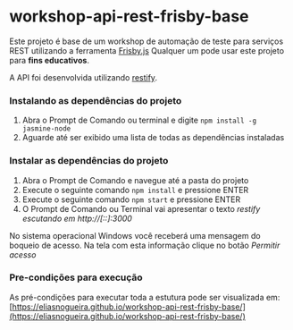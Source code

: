 # workshop-api-rest-frisby-base

Este projeto é base de um workshop de automação de teste para serviços REST utilizando a ferramenta [Frisby.js](http://frisbyjs.com/)
Qualquer um pode usar este projeto para __fins educativos__.

A API foi desenvolvida utilizando [restify](http://restify.com/).

### Instalando as dependências do projeto
1. Abra o Prompt de Comando ou terminal e digite `npm install -g jasmine-node`
2. Aguarde até ser exibido uma lista de todas as dependências instaladas

### Instalar as dependências do projeto
1. Abra o Prompt de Comando e navegue até a pasta do projeto
2. Execute o seguinte comando `npm install` e pressione ENTER
3. Execute o seguinte comando `npm start` e pressione ENTER
4. O Prompt de Comando ou Terminal vai apresentar o texto _restify escutando em http://[::]:3000_

No sistema operacional Windows você receberá uma mensagem do boqueio de acesso. Na tela com esta informação clique no botão _Permitir acesso_


### Pre-condições para execução
As pré-condições para executar toda a estutura pode ser visualizada em: [https://eliasnogueira.github.io/workshop-api-rest-frisby-base/](https://eliasnogueira.github.io/workshop-api-rest-frisby-base/)


